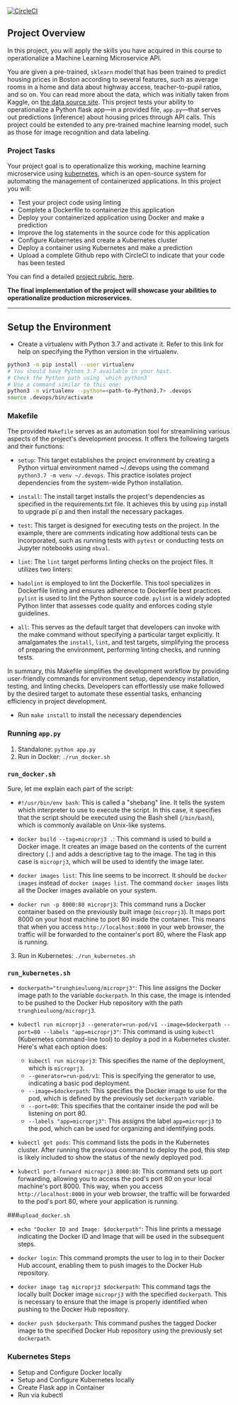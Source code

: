 [![CircleCI](https://dl.circleci.com/status-badge/img/gh/iamhiutrun/project-ml-microservice-kubernetes/tree/main.svg?style=svg)](https://dl.circleci.com/status-badge/redirect/gh/iamhiutrun/project-ml-microservice-kubernetes/tree/main)
## Project Overview

In this project, you will apply the skills you have acquired in this course to operationalize a Machine Learning Microservice API. 

You are given a pre-trained, `sklearn` model that has been trained to predict housing prices in Boston according to several features, such as average rooms in a home and data about highway access, teacher-to-pupil ratios, and so on. You can read more about the data, which was initially taken from Kaggle, on [the data source site](https://www.kaggle.com/c/boston-housing). This project tests your ability to operationalize a Python flask app—in a provided file, `app.py`—that serves out predictions (inference) about housing prices through API calls. This project could be extended to any pre-trained machine learning model, such as those for image recognition and data labeling.

### Project Tasks

Your project goal is to operationalize this working, machine learning microservice using [kubernetes](https://kubernetes.io/), which is an open-source system for automating the management of containerized applications. In this project you will:
* Test your project code using linting
* Complete a Dockerfile to containerize this application
* Deploy your containerized application using Docker and make a prediction
* Improve the log statements in the source code for this application
* Configure Kubernetes and create a Kubernetes cluster
* Deploy a container using Kubernetes and make a prediction
* Upload a complete Github repo with CircleCI to indicate that your code has been tested

You can find a detailed [project rubric, here](https://review.udacity.com/#!/rubrics/2576/view).

**The final implementation of the project will showcase your abilities to operationalize production microservices.**

---

## Setup the Environment

* Create a virtualenv with Python 3.7 and activate it. Refer to this link for help on specifying the Python version in the virtualenv. 
```bash
python3 -m pip install --user virtualenv
# You should have Python 3.7 available in your host. 
# Check the Python path using `which python3`
# Use a command similar to this one:
python3 -m virtualenv --python=<path-to-Python3.7> .devops
source .devops/bin/activate
```
### Makefile

The provided `Makefile` serves as an automation tool for streamlining various aspects of the project's development process. It offers the following targets and their functions:

- `setup`: This target establishes the project environment by creating a Python virtual environment named ~/.devops using the command `python3.7 -m venv ~/.devops`. This practice isolates project dependencies from the system-wide Python installation.

- `install`: The install target installs the project's dependencies as specified in the requirements.txt file. It achieves this by using `pip` install to upgrade pi`p and then install the necessary packages.

- `test`: This target is designed for executing tests on the project. In the example, there are comments indicating how additional tests can be incorporated, such as running tests with `pytest` or conducting tests on Jupyter notebooks using `nbval`.

- `lint`: The `lint` target performs linting checks on the project files. It utilizes two linters:

- `hadolint` is employed to lint the Dockerfile. This tool specializes in Dockerfile linting and ensures adherence to Dockerfile best practices.
`pylint` is used to lint the Python source code. `pylint` is a widely adopted Python linter that assesses code quality and enforces coding style guidelines.
- `all`: This serves as the default target that developers can invoke with the make command without specifying a particular target explicitly. It amalgamates the `install`, `lint`, and test targets, simplifying the process of preparing the environment, performing linting checks, and running tests.

In summary, this Makefile simplifies the development workflow by providing user-friendly commands for environment setup, dependency installation, testing, and linting checks. Developers can effortlessly use make followed by the desired target to automate these essential tasks, enhancing efficiency in project development.

* Run `make install` to install the necessary dependencies

### Running `app.py`

1. Standalone:  `python app.py`
2. Run in Docker:  `./run_docker.sh`

### ```run_docker.sh```

Sure, let me explain each part of the script:

- `#!/usr/bin/env bash`: This is called a "shebang" line. It tells the system which interpreter to use to execute the script. In this case, it specifies that the script should be executed using the Bash shell (`/bin/bash`), which is commonly available on Unix-like systems.

- `docker build --tag=microprj3 .`: This command is used to build a Docker image. It creates an image based on the contents of the current directory (`.`) and adds a descriptive tag to the image. The tag in this case is `microprj3`, which will be used to identify the image later.

- `docker images list`: This line seems to be incorrect. It should be `docker images` instead of `docker images list`. The command `docker images` lists all the Docker images available on your system.

- `docker run -p 8000:80 microprj3`: This command runs a Docker container based on the previously built image (`microprj3`). It maps port 8000 on your host machine to port 80 inside the container. This means that when you access `http://localhost:8000` in your web browser, the traffic will be forwarded to the container's port 80, where the Flask app is running.

3. Run in Kubernetes:  `./run_kubernetes.sh`
### ```run_kubernetes.sh```

- `dockerpath="trunghieuluong/microprj3"`: This line assigns the Docker image path to the variable `dockerpath`. In this case, the image is intended to be pushed to the Docker Hub repository with the path `trunghieuluong/microprj3`.

- `kubectl run microprj3 --generator=run-pod/v1 --image=$dockerpath --port=80 --labels "app=microprj3"`: This command is using `kubectl` (Kubernetes command-line tool) to deploy a pod in a Kubernetes cluster. Here's what each option does:
  - `kubectl run microprj3`: This specifies the name of the deployment, which is `microprj3`.
  - `--generator=run-pod/v1`: This is specifying the generator to use, indicating a basic pod deployment.
  - `--image=$dockerpath`: This specifies the Docker image to use for the pod, which is defined by the previously set `dockerpath` variable.
  - `--port=80`: This specifies that the container inside the pod will be listening on port 80.
  - `--labels "app=microprj3"`: This assigns the label `app=microprj3` to the pod, which can be used for organizing and identifying pods.

- `kubectl get pods`: This command lists the pods in the Kubernetes cluster. After running the previous command to deploy the pod, this step is likely included to show the status of the newly deployed pod.

- `kubectl port-forward microprj3 8000:80`: This command sets up port forwarding, allowing you to access the pod's port 80 on your local machine's port 8000. This way, when you access `http://localhost:8000` in your web browser, the traffic will be forwarded to the pod's port 80, where your application is running.

###```upload_docker.sh```

- `echo "Docker ID and Image: $dockerpath"`: This line prints a message indicating the Docker ID and Image that will be used in the subsequent steps.

- `docker login`: This command prompts the user to log in to their Docker Hub account, enabling them to push images to the Docker Hub repository.

- `docker image tag microprj3 $dockerpath`: This command tags the locally built Docker image `microprj3` with the specified `dockerpath`. This is necessary to ensure that the image is properly identified when pushing to the Docker Hub repository.

- `docker push $dockerpath`: This command pushes the tagged Docker image to the specified Docker Hub repository using the previously set `dockerpath`.

### Kubernetes Steps
* Setup and Configure Docker locally
* Setup and Configure Kubernetes locally
* Create Flask app in Container
* Run via kubectl
